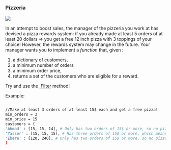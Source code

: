 ### Pizzeria
![](https://media.giphy.com/media/l2QZYPfMQ90gyJAWI/giphy.gif)


In an attempt to boost sales, the manager of the pizzeria you work at has devised a pizza rewards system: 
if you already made at least 5 orders of at least 20 dollars => you get a free 12 inch pizza with 3 toppings of your choice!
However, the rewards system may change in the future.
Your manager wants you to implement a *function* that, given : 
1. a dictionary of customers, 
1. a minimum number of orders
1. a minimum order price,
1. returns a set of the customers who are eligible for a reward.

Try and use the [.Filter](https://developer.mozilla.org/en-US/docs/Web/JavaScript/Reference/Global_Objects/Array/filter) method!


Example: 

```bash

//Make at least 3 orders of at least 15$ each and get a free pizza!
min_orders = 3
min_price = 15
customers = {
'Ahmad' : [15, 15, 14], # Only has two orders of 15$ or more, so no pizza
'Yasser' : [15, 15, 15], # Has three orders of 15$ or more, which means FREE PIZZA!
'Ebere' : [120, 240], # Only has two orders of 15$ or more, so no pizza
}

```
